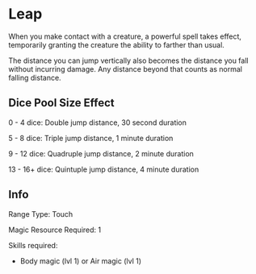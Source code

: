 # Leap

When you make contact with a creature, a powerful spell takes effect, temporarily granting the creature the ability to farther than usual.

The distance you can jump vertically also becomes the distance you fall without incurring damage. Any distance beyond that counts as normal falling distance.

## Dice Pool Size Effect

0 -  4 dice: Double jump distance, 30 second duration

5 -  8 dice: Triple jump distance, 1 minute duration

9 - 12 dice: Quadruple jump distance, 2 minute duration

13 - 16+ dice: Quintuple jump distance, 4 minute duration

## Info

Range Type: Touch

Magic Resource Required:  1

Skills required:

- Body magic (lvl 1) or Air magic (lvl 1)
